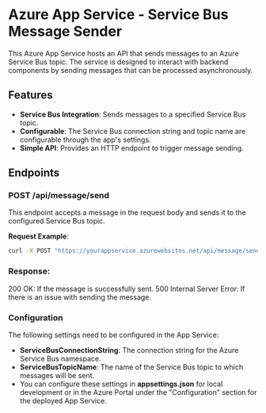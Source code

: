 # Azure App Service - Service Bus Message Sender

This Azure App Service hosts an API that sends messages to an Azure Service Bus topic. The service is designed to interact with backend components by sending messages that can be processed asynchronously.

## Features

- **Service Bus Integration**: Sends messages to a specified Service Bus topic.
- **Configurable**: The Service Bus connection string and topic name are configurable through the app's settings.
- **Simple API**: Provides an HTTP endpoint to trigger message sending.

## Endpoints

### POST /api/message/send

This endpoint accepts a message in the request body and sends it to the configured Service Bus topic.

**Request Example**:
```bash
curl -X POST "https://yourappservice.azurewebsites.net/api/message/send" -H "Content-Type: application/json" -d "\"Your message content\""
```

### Response:

200 OK: If the message is successfully sent.
500 Internal Server Error: If there is an issue with sending the message.

### Configuration
The following settings need to be configured in the App Service:

- **ServiceBusConnectionString**: The connection string for the Azure Service Bus namespace.
- **ServiceBusTopicName**: The name of the Service Bus topic to which messages will be sent.
- You can configure these settings in **appsettings.json** for local development or in the Azure Portal under the "Configuration" section for the deployed App Service.
